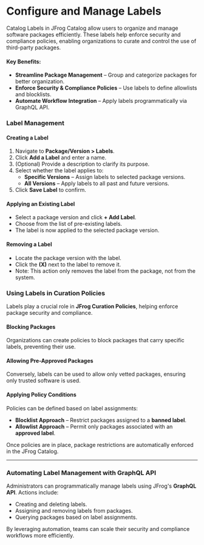 # Configure and Manage Labels

Catalog Labels in JFrog Catalog allow users to organize and manage software packages efficiently. These labels help enforce security and compliance policies, enabling organizations to curate and control the use of third-party packages.

#### **Key Benefits:**

* **Streamline Package Management** – Group and categorize packages for better organization.
* **Enforce Security & Compliance Policies** – Use labels to define allowlists and blocklists.
* **Automate Workflow Integration** – Apply labels programmatically via GraphQL API.

### **Label Management**

#### **Creating a Label**

1. Navigate to **Package/Version > Labels**.
2. Click **Add a Label** and enter a name.
3. (Optional) Provide a description to clarify its purpose.
4. Select whether the label applies to:
   * **Specific Versions** – Assign labels to selected package versions.
   * **All Versions** – Apply labels to all past and future versions.
5. Click **Save Label** to confirm.

#### **Applying an Existing Label**

* Select a package version and click **+ Add Label**.
* Choose from the list of pre-existing labels.
* The label is now applied to the selected package version.

#### **Removing a Label**

* Locate the package version with the label.
* Click the **(X)** next to the label to remove it.
* Note: This action only removes the label from the package, not from the system.

### **Using Labels in Curation Policies**

Labels play a crucial role in **JFrog Curation Policies**, helping enforce package security and compliance.

#### **Blocking Packages**

Organizations can create policies to block packages that carry specific labels, preventing their use.

#### **Allowing Pre-Approved Packages**

Conversely, labels can be used to allow only vetted packages, ensuring only trusted software is used.

#### **Applying Policy Conditions**

Policies can be defined based on label assignments:

* **Blocklist Approach** – Restrict packages assigned to a **banned label**.
* **Allowlist Approach** – Permit only packages associated with an **approved label**.

Once policies are in place, package restrictions are automatically enforced in the JFrog Catalog.

***

### **Automating Label Management with GraphQL API**

Administrators can programmatically manage labels using JFrog's **GraphQL API**. Actions include:

* Creating and deleting labels.
* Assigning and removing labels from packages.
* Querying packages based on label assignments.

By leveraging automation, teams can scale their security and compliance workflows more efficiently.

